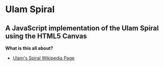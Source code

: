 # Ulam Spiral
## A JavaScript implementation of the Ulam Spiral using the HTML5 Canvas

**What is this all about?**
- [Ulam's Spiral Wikipedia Page](https://en.wikipedia.org/wiki/Ulam_spiral)